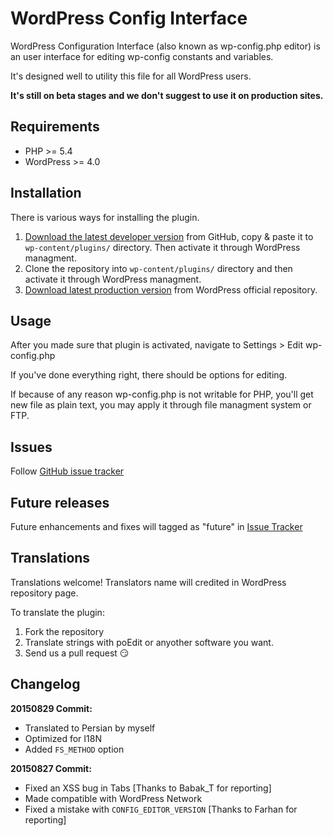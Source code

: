 # WordPress Config Interface
WordPress Configuration Interface (also known as wp-config.php editor) is an user interface for editing wp-config constants and variables.

It's designed well to utility this file for all WordPress users.

**It's still on beta stages and we don't suggest to use it on production sites.**

## Requirements
* PHP >= 5.4
* WordPress >= 4.0

## Installation
There is various ways for installing the plugin.

1. [Download the latest developer version](https://github.com/EhsaanF/wp-config-interface/archive/master.zip) from GitHub, copy & paste it to `wp-content/plugins/` directory. Then activate it through WordPress managment.
2. Clone the repository into `wp-content/plugins/` directory and then activate it through WordPress managment.
3. [Download latest production version](https://wordpress.org/plugins/config-interface) from WordPress official repository.

## Usage
After you made sure that plugin is activated, navigate to Settings > Edit wp-config.php

If you've done everything right, there should be options for editing.

If because of any reason wp-config.php is not writable for PHP, you'll get new file as plain text, you may apply it through file managment system or FTP.

## Issues
Follow [GitHub issue tracker](https://github.com/EhsaanF/wp-config-interface/issues)

## Future releases
Future enhancements and fixes will tagged as "future" in [Issue Tracker](https://github.com/EhsaanF/wp-config-interface/labels/future)

## Translations
Translations welcome! Translators name will credited in WordPress repository page.

To translate the plugin:

1. Fork the repository
2. Translate strings with poEdit or anyother software you want.
3. Send us a pull request :smirk:


## Changelog
**20150829 Commit:**
* Translated to Persian by myself
* Optimized for I18N
* Added `FS_METHOD` option


**20150827 Commit:**
* Fixed an XSS bug in Tabs [Thanks to Babak_T for reporting]
* Made compatible with WordPress Network
* Fixed a mistake with `CONFIG_EDITOR_VERSION` [Thanks to Farhan for reporting]
